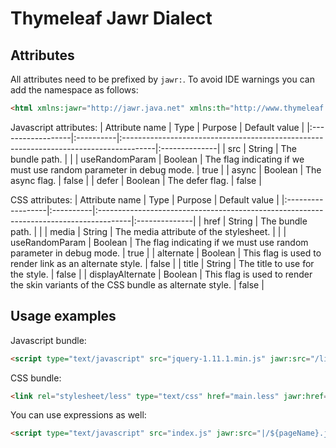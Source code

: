 Thymeleaf Jawr Dialect
======================

Attributes
----------

All attributes need to be prefixed by `jawr:`.
To avoid IDE warnings you can add the namespace as follows:
```html
<html xmlns:jawr="http://jawr.java.net" xmlns:th="http://www.thymeleaf.org"></html>
```

Javascript attributes:
| Attribute name	| Type		| Purpose																				| Default value	|
|:------------------|:----------|:--------------------------------------------------------------------------------------|:--------------|
| src				| String	| The bundle path.																		|				|
| useRandomParam	| Boolean	| The flag indicating if we must use random parameter in debug mode.					| true			|
| async				| Boolean	| The async flag.																		| false			|
| defer				| Boolean	| The defer flag.																		| false			|

CSS attributes:
| Attribute name	| Type		| Purpose																				| Default value	|
|:------------------|:----------|:--------------------------------------------------------------------------------------|:--------------|
| href				| String	| The bundle path.																		|				|
| media				| String	| The media attribute of the stylesheet.												|				|
| useRandomParam	| Boolean	| The flag indicating if we must use random parameter in debug mode.					| true			|
| alternate			| Boolean	| This flag is used to render link as an alternate style.								| false			|
| title				| String	| The title to use for the style.														| false			|
| displayAlternate	| Boolean	| This flag is used to render the skin variants of the CSS bundle as alternate style.	| false			|

Usage examples
--------------

Javascript bundle:
```html
<script type="text/javascript" src="jquery-1.11.1.min.js" jawr:src="/lib.js"></script>
```

CSS bundle:
```html
<link rel="stylesheet/less" type="text/css" href="main.less" jawr:href="/all.css" />
```

You can use expressions as well:
```html
<script type="text/javascript" src="index.js" jawr:src="|/${pageName}.js|"></script>
```